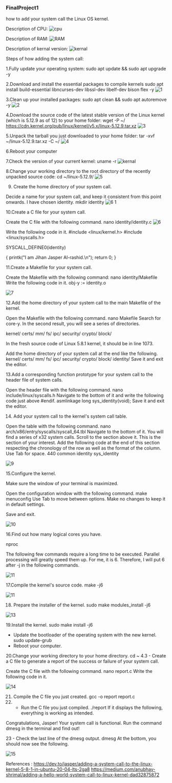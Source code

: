 ### FinalProject1
how to add your system call the Linux OS kernel.



Description of CPU:
![cpu](https://user-images.githubusercontent.com/85532323/121232734-3383fb00-c892-11eb-98da-575487053ec0.jpg)


Description of RAM:
![RAM](https://user-images.githubusercontent.com/85532323/121232913-5a423180-c892-11eb-9fdf-953182b2c747.jpg)



Description of kernal version:
![kernal](https://user-images.githubusercontent.com/85532323/121233042-81006800-c892-11eb-8353-528db4d77c0d.jpg)


Steps of how adding the system call:

1.Fully update your operating system:
sudo apt update && sudo apt upgrade -y


2.Download and install the essential packages to compile kernels
sudo apt install build-essential libncurses-dev libssl-dev libelf-dev bison flex -y
![1](https://user-images.githubusercontent.com/85532323/121233519-ff5d0a00-c892-11eb-9167-bc5cdde6ad8d.jpg)

 3.Clean up your installed packages:
 sudo apt clean && sudo apt autoremove -y
 ![2](https://user-images.githubusercontent.com/85532323/121233668-24517d00-c893-11eb-9092-2199f6836197.jpg)

4.Download the source code of the latest stable version of the Linux kernel (which is 5.12.9 as of 12) to your home folder:
wget -P ~/ https://cdn.kernel.org/pub/linux/kernel/v5.x/linux-5.12.9.tar.xz
![3](https://user-images.githubusercontent.com/85532323/121233854-5d89ed00-c893-11eb-9a68-1e74ea815798.jpg)



5.Unpack the tarball you just downloaded to your home folder:
tar -xvf ~/linux-5.12.9.tar.xz -C ~/
![4](https://user-images.githubusercontent.com/85532323/121233974-814d3300-c893-11eb-8ef5-bf5fccf37a7f.jpg)


6.Reboot your computer



7.Check the version of your current kernel:
uname -r
![kernal](https://user-images.githubusercontent.com/85532323/121234518-151eff00-c894-11eb-9c8a-03194a8da752.jpg)



8.Change your working directory to the root directory of the recently unpacked source code:
cd ~/linux-5.12.9/
![5](https://user-images.githubusercontent.com/85532323/121234616-34b62780-c894-11eb-8207-43bf2f8738e8.jpg)


9. Create the home directory of your system call.

Decide a name for your system call, and keep it consistent from this point onwards. I have chosen identity.
mkdir identity
![6 1](https://user-images.githubusercontent.com/85532323/121234829-6d560100-c894-11eb-8489-8fcd5b12d665.jpg)

10.Create a C file for your system call.

Create the C file with the following command.
nano identity/identity.c
![6](https://user-images.githubusercontent.com/85532323/121234867-79da5980-c894-11eb-8429-1546617caed6.jpg)

Write the following code in it.
#include <linux/kernel.h>
#include <linux/syscalls.h>

SYSCALL_DEFINE0(identity)

{
    printk("I am Jihan Jasper Al-rashid.\n");
    return 0;
}


11.Create a Makefile for your system call.

Create the Makefile with the following command:
nano identity/Makefile
Write the following code in it.
obj-y := identity.o

![7](https://user-images.githubusercontent.com/85532323/121234982-a0989000-c894-11eb-89c1-33aa28bfe7de.jpg)


12.Add the home directory of your system call to the main Makefile of the kernel.

Open the Makefile with the following command.
nano Makefile
Search for core-y. In the second result, you will see a series of directories.

kernel/ certs/ mm/ fs/ ipc/ security/ crypto/ block/

In the fresh source code of Linux 5.8.1 kernel, it should be in line 1073.

Add the home directory of your system call at the end like the following.
kernel/ certs/ mm/ fs/ ipc/ security/ crypto/ block/ identity/
Save it and exit the editor.

13.Add a corresponding function prototype for your system call to the header file of system calls.

Open the header file with the following command.
nano include/linux/syscalls.h
Navigate to the bottom of it and write the following code just above #endif.
asmlinkage long sys_identity(void);
Save it and exit the editor.



14. Add your system call to the kernel's system call table.

Open the table with the following command.
nano arch/x86/entry/syscalls/syscall_64.tbl
Navigate to the bottom of it. You will find a series of x32 system calls. Scroll to the section above it. This is the section of your interest. Add the following code at the end of this section respecting the chronology of the row as well as the format of the column. Use Tab for space.
440     common  identity                sys_identity

![9](https://user-images.githubusercontent.com/85532323/121235430-2c122100-c895-11eb-99d4-32dca23789d6.jpg)

15.Configure the kernel.

Make sure the window of your terminal is maximized.

Open the configuration window with the following command.
make menuconfig
Use Tab to move between options. Make no changes to keep it in default settings.

Save and exit.

![10](https://user-images.githubusercontent.com/85532323/121235524-43e9a500-c895-11eb-8ac4-aa4836f16622.jpg)


16.Find out how many logical cores you have.

nproc

The following few commands require a long time to be executed. Parallel processing will greatly speed them up. For me, it is 6. Therefore, I will put 6 after -j in the following commands.

![11](https://user-images.githubusercontent.com/85532323/121235725-74c9da00-c895-11eb-9336-e3c7083f239b.jpg)

17.Compile the kernel's source code.
make -j6

![11](https://user-images.githubusercontent.com/85532323/121235936-ac388680-c895-11eb-970f-305e60863b66.jpg)

18. Prepare the installer of the kernel.
sudo make modules_install -j6

![13](https://user-images.githubusercontent.com/85532323/121236138-e9047d80-c895-11eb-8ee1-7e3e387f81da.jpg)

 19.Install the kernel.
sudo make install -j6
 - Update the bootloader of the operating system with the new kernel.
sudo update-grub
 - Reboot your computer.


20.Change your working directory to your home directory.
cd ~
4.3 - Create a C file to generate a report of the success or failure of your system call.

Create the C file with the following command.
nano report.c
Write the following code in it.

![14](https://user-images.githubusercontent.com/85532323/121237110-fc641880-c896-11eb-83fa-46e6115c8643.jpg)

21. Compile the C file you just created.
gcc -o report report.c
22. - Run the C file you just compiled.
./report
If it displays the following, everything is working as intended.

Congratulations, Jasper! Your system call is functional. Run the command dmesg in the terminal and find out!

23 - Check the last line of the dmesg output.
dmesg
At the bottom, you should now see the following.

![15](https://user-images.githubusercontent.com/85532323/121237449-5c5abf00-c897-11eb-8844-f3f7ccd7bf48.jpg)

References :
https://dev.to/jasper/adding-a-system-call-to-the-linux-kernel-5-8-1-in-ubuntu-20-04-lts-2ga8
https://medium.com/anubhav-shrimal/adding-a-hello-world-system-call-to-linux-kernel-dad32875872





